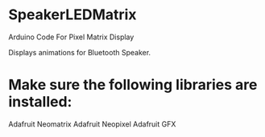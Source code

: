 # SpeakerLEDMatrix
Arduino Code For Pixel Matrix Display

Displays animations for Bluetooth Speaker.

# Make sure the following libraries are installed:

Adafruit Neomatrix
Adafruit Neopixel
Adafruit GFX

